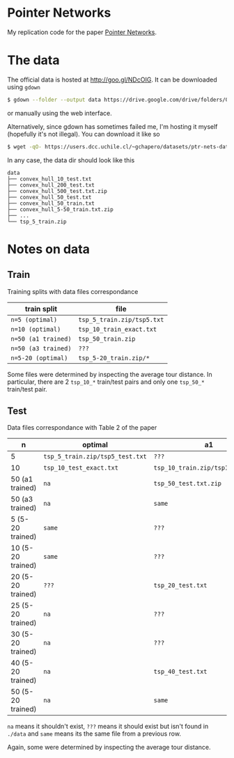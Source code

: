 # Pointer Networks
My replication code for the paper [Pointer Networks](https://arxiv.org/abs/1506.03134).

# The data
The official data is hosted at http://goo.gl/NDcOIG. It can be downloaded using `gdown`
```bash
$ gdown --folder --output data https://drive.google.com/drive/folders/0B2fg8yPGn2TCMzBtS0o4Q2RJaEU
```
or manually using the web interface.

Alternatively, since gdown has sometimes failed me, I'm hosting it myself (hopefully it's not illegal).
You can download it like so
```bash
$ wget -qO- https://users.dcc.uchile.cl/~gchapero/datasets/ptr-nets-data.tar.gz | tar -C data -xzv
```

In any case, the data dir should look like this
```
data
├── convex_hull_10_test.txt
├── convex_hull_200_test.txt
├── convex_hull_500_test.txt.zip
├── convex_hull_50_test.txt
├── convex_hull_50_train.txt
├── convex_hull_5-50_train.txt.zip
├── ...
└── tsp_5_train.zip
```

# Notes on data
## Train
Training splits with data files correspondance

| train split         | file                         |
|---------------------|------------------------------|
| `n=5 (optimal)`     | `tsp_5_train.zip/tsp5.txt`   |
| `n=10 (optimal)`    | `tsp_10_train_exact.txt`     |
| `n=50 (a1 trained)` | `tsp_50_train.zip`           |
| `n=50 (a3 trained)` | `???`                        |
| `n=5-20 (optimal)`  | `tsp_5-20_train.zip/*`       |

Some files were determined by inspecting the average tour distance. In particular, there are 2 `tsp_10_*` train/test pairs and only one `tsp_50_*` train/test pair.

## Test
Data files correspondance with Table 2 of the paper

| n                 | optimal                         | a1                                | a2    | a3    |
|-------------------|---------------------------------|-----------------------------------|-------|-------|
| 5                 | `tsp_5_train.zip/tsp5_test.txt` | `???`                             | `???` | `???` |
| 10                | `tsp_10_test_exact.txt`         | `tsp_10_train.zip/tsp10_test.txt` | `???` | `???` |
| 50 (a1 trained)   | `na`                            | `tsp_50_test.txt.zip`             | `???` | `???` |
| 50 (a3 trained)   | `na`                            | `same`                            | `???` | `???` |
| 5 (5-20 trained)  | `same`                          | `???`                             | `???` | `???` |
| 10 (5-20 trained) | `same`                          | `???`                             | `???` | `???` |
| 20 (5-20 trained) | `???`                           | `tsp_20_test.txt`                 | `???` | `???` |
| 25 (5-20 trained) | `na`                            | `???`                             | `???` | `???` |
| 30 (5-20 trained) | `na`                            | `???`                             | `???` | `???` |
| 40 (5-20 trained) | `na`                            | `tsp_40_test.txt`                 | `???` | `???` |
| 50 (5-20 trained) | `na`                            | `same`                            | `???` | `???` |

`na` means it shouldn't exist, `???` means it should exist but isn't found in `./data` and `same` means its the same file from a previous row.

Again, some were determined by inspecting the average tour distance.
